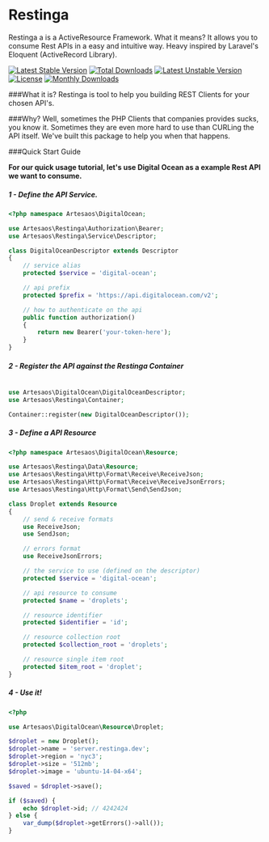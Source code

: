# Restinga
Restinga a is a ActiveResource Framework. What it means? It allows you to consume Rest APIs in a easy and intuitive way. Heavy inspired by Laravel's Eloquent (ActiveRecord Library).

[![Latest Stable Version](https://poser.pugx.org/artesaos/restinga/v/stable.svg)](https://packagist.org/packages/artesaos/restinga) [![Total Downloads](https://poser.pugx.org/artesaos/restinga/downloads.svg)](https://packagist.org/packages/artesaos/restinga) [![Latest Unstable Version](https://poser.pugx.org/artesaos/restinga/v/unstable.svg)](https://packagist.org/packages/artesaos/restinga) [![License](https://poser.pugx.org/artesaos/restinga/license.svg)](https://packagist.org/packages/artesaos/restinga) [![Monthly Downloads](https://poser.pugx.org/artesaos/restinga/d/monthly.png)](https://packagist.org/packages/artesaos/restinga)

###What it is?
Restinga is tool to help you building REST Clients for your chosen API's.

###Why?
Well, sometimes the PHP Clients that companies provides sucks, you know it. Sometimes they are even more hard to use than CURLing the API itself.
We've built this package to help you when that happens.

###Quick Start Guide

**For our quick usage tutorial, let's use Digital Ocean as a example Rest API we want to consume.**

##### 1 - Define the API Service.

```php
<?php namespace Artesaos\DigitalOcean;

use Artesaos\Restinga\Authorization\Bearer;
use Artesaos\Restinga\Service\Descriptor;

class DigitalOceanDescriptor extends Descriptor
{
    // service alias
    protected $service = 'digital-ocean';

    // api prefix
    protected $prefix = 'https://api.digitalocean.com/v2';

    // how to authenticate on the api
    public function authorization()
    {
        return new Bearer('your-token-here');
    }
}
```

##### 2 - Register the API against the Restinga Container

```php

use Artesaos\DigitalOcean\DigitalOceanDescriptor;
use Artesaos\Restinga\Container;

Container::register(new DigitalOceanDescriptor());
```

##### 3 - Define a API Resource

```php
<?php namespace Artesaos\DigitalOcean\Resource;

use Artesaos\Restinga\Data\Resource;
use Artesaos\Restinga\Http\Format\Receive\ReceiveJson;
use Artesaos\Restinga\Http\Format\Receive\ReceiveJsonErrors;
use Artesaos\Restinga\Http\Format\Send\SendJson;

class Droplet extends Resource
{
    // send & receive formats
    use ReceiveJson;
    use SendJson;

    // errors format
    use ReceiveJsonErrors;

    // the service to use (defined on the descriptor)
    protected $service = 'digital-ocean';

    // api resource to consume
    protected $name = 'droplets';

    // resource identifier
    protected $identifier = 'id';

    // resource collection root
    protected $collection_root = 'droplets';

    // resource single item root
    protected $item_root = 'droplet';
}
```

##### 4 - Use it!

```php
<?php

use Artesaos\DigitalOcean\Resource\Droplet;

$droplet = new Droplet();
$droplet->name = 'server.restinga.dev';
$droplet->region = 'nyc3';
$droplet->size = '512mb';
$droplet->image = 'ubuntu-14-04-x64';

$saved = $droplet->save();

if ($saved) {
    echo $droplet->id; // 4242424
} else {
    var_dump($droplet->getErrors()->all());
}

```

